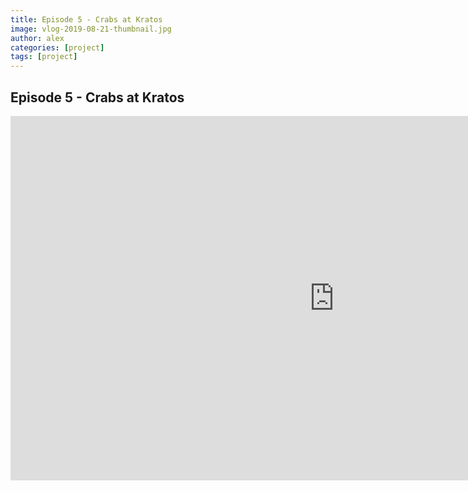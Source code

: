 ```yaml
---
title: Episode 5 - Crabs at Kratos
image: vlog-2019-08-21-thumbnail.jpg
author: alex
categories: [project]
tags: [project]
---
```


## Episode 5 - Crabs at Kratos

<iframe width="1036" height="583" src="https://www.youtube.com/embed/9t9me3BhIsw" frameborder="0" allow="accelerometer; autoplay; encrypted-media; gyroscope; picture-in-picture" allowfullscreen data-uk-responsive></iframe>
